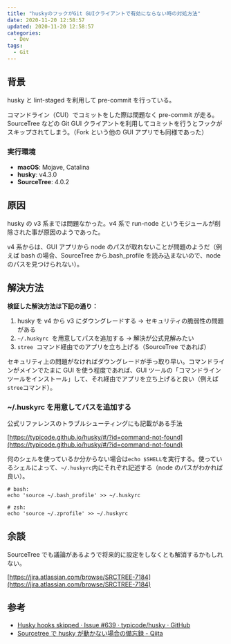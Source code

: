 ```yaml
---
title: "huskyのフックがGit GUIクライアントで有効にならない時の対処方法"
date: 2020-11-20 12:58:57
updated: 2020-11-20 12:58:57
categories:
  - Dev
tags:
  - Git
---
```


## 背景

husky と lint-staged を利用して pre-commit を行っている。

コマンドライン（CUI）でコミットをした際は問題なく pre-commit が走る。SourceTree などの Git GUI クライアントを利用してコミットを行うとフックがスキップされてしまう。（Fork という他の GUI アプリでも同様であった）

### 実行環境

- **macOS**: Mojave, Catalina
- **husky**: v4.3.0
- **SourceTree**: 4.0.2

## 原因

husky の v3 系までは問題なかった。v4 系で run-node というモジュールが削除された事が原因のようであった。

v4 系からは、GUI アプリから node のパスが取れないことが問題のようだ（例えば bash の場合、SourceTree から.bash_profile を読み込まないので、node のパスを見つけられない）。

## 解決方法

**検証した解決方法は下記の通り：**

1. husky を v4 から v3 にダウングレードする
   → セキュリティの脆弱性の問題がある
2. `~/.huskyrc`  を用意してパスを追加する
   → 解決が公式見解みたい
3. `stree`  コマンド経由でのアプリを立ち上げる（SourceTree であれば）

セキュリティ上の問題がなければダウングレードが手っ取り早い。コマンドラインがメインでたまに GUI を使う程度であれば、GUI ツールの「コマンドラインツールをインストール」して、それ経由でアプリを立ち上げると良い（例えば`stree`コマンド）。

### ~/.huskyrc を用意してパスを追加する

公式リファレンスのトラブルシューティングにも記載がある手法

[https://typicode.github.io/husky/#/?id=command-not-found](https://typicode.github.io/husky/#/?id=command-not-found)

何のシェルを使っているか分からない場合は`echo $SHELL`を実行する。使っているシェルによって、`~/.huskyrc`内にそれぞれ記述する（node のパスがわかれば良い）。

```
# bash:
echo 'source ~/.bash_profile' >> ~/.huskyrc
```

```
# zsh:
echo 'source ~/.zprofile' >> ~/.huskyrc
```

## 余談

SourceTree でも議論があるようで将来的に設定をしなくとも解消するかもしれない。

[https://jira.atlassian.com/browse/SRCTREE-7184](https://jira.atlassian.com/browse/SRCTREE-7184)

## 参考

- [Husky hooks skipped · Issue #639 · typicode/husky · GitHub](https://github.com/typicode/husky/issues/639)
- [Sourcetree で husky が動かない場合の備忘録 - Qiita](https://qiita.com/u4da3/items/7d2340d4f364c7f1d6e3)
